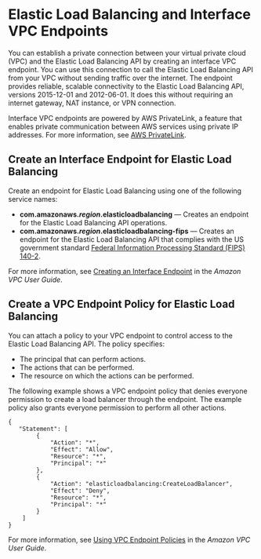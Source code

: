 # Elastic Load Balancing and Interface VPC Endpoints<a name="load-balancer-vpc-endpoints"></a>

You can establish a private connection between your virtual private cloud \(VPC\) and the Elastic Load Balancing API by creating an interface VPC endpoint\. You can use this connection to call the Elastic Load Balancing API from your VPC without sending traffic over the internet\. The endpoint provides reliable, scalable connectivity to the Elastic Load Balancing API, versions 2015\-12\-01 and 2012\-06\-01\. It does this without requiring an internet gateway, NAT instance, or VPN connection\.

Interface VPC endpoints are powered by AWS PrivateLink, a feature that enables private communication between AWS services using private IP addresses\. For more information, see [AWS PrivateLink](http://aws.amazon.com/privatelink/)\.

## Create an Interface Endpoint for Elastic Load Balancing<a name="create-vpce-elb"></a>

Create an endpoint for Elastic Load Balancing using one of the following service names:
+ **com\.amazonaws\.*region*\.elasticloadbalancing** — Creates an endpoint for the Elastic Load Balancing API operations\.
+ **com\.amazonaws\.*region*\.elasticloadbalancing\-fips** — Creates an endpoint for the Elastic Load Balancing API that complies with the US government standard [Federal Information Processing Standard \(FIPS\) 140\-2](http://aws.amazon.com/compliance/fips/)\.

For more information, see [Creating an Interface Endpoint](https://docs.aws.amazon.com/vpc/latest/userguide/vpce-interface.html#create-interface-endpoint) in the *Amazon VPC User Guide*\.

## Create a VPC Endpoint Policy for Elastic Load Balancing<a name="create-vpce-policy-elb"></a>

You can attach a policy to your VPC endpoint to control access to the Elastic Load Balancing API\. The policy specifies:
+ The principal that can perform actions\.
+ The actions that can be performed\.
+ The resource on which the actions can be performed\.

The following example shows a VPC endpoint policy that denies everyone permission to create a load balancer through the endpoint\. The example policy also grants everyone permission to perform all other actions\.

```
{
   "Statement": [
        {
            "Action": "*",
            "Effect": "Allow",
            "Resource": "*",
            "Principal": "*"
        },
        {
            "Action": "elasticloadbalancing:CreateLoadBalancer",
            "Effect": "Deny",
            "Resource": "*",
            "Principal": "*"
        }
    ]
}
```

For more information, see [Using VPC Endpoint Policies](https://docs.aws.amazon.com/vpc/latest/userguide/vpc-endpoints-access.html#vpc-endpoint-policies) in the *Amazon VPC User Guide*\.